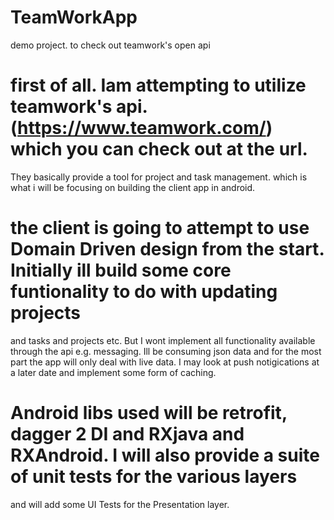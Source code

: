 # TeamWorkApp
demo project. to check out teamwork's open api


# first of all. Iam attempting to utilize teamwork's api. (https://www.teamwork.com/) which you can check out at the url. 
They basically provide a tool for project and task management. which is what i will be focusing on building the client app in android.

# the client is going to attempt to use Domain Driven design from the start. Initially ill build some core funtionality to do with updating projects
and tasks and projects etc. But I wont implement all functionality available through the api e.g. messaging. Ill be consuming json data and
for the most part the app will only deal with live data. I may look at push notigications at a later date and implement some form of caching.

# Android libs used will be retrofit, dagger 2 DI and RXjava and RXAndroid. I will also provide a suite of unit tests for the various layers
and will add some UI Tests for the Presentation layer.


